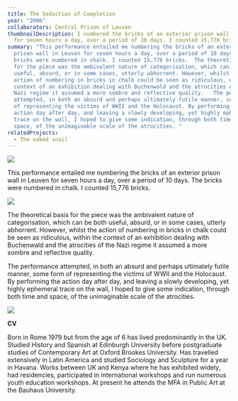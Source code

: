 ```yaml
---
title: The Seduction of Completion
year: "2006"
collaborators: Central Prison of Leuven
thumbnailDescription: I numbered the bricks of an exterior prison wall in Leuven
  for seven hours a day, over a period of 10 days. I counted 15,776 bricks.
summary: "This performance entailed me numbering the bricks of an exterior
  prison wall in Leuven for seven hours a day, over a period of 10 days. The
  bricks were numbered in chalk. I counted 15,776 bricks.  The theoretical basis
  for the piece was the ambivalent nature of categorisation, which can be both
  useful, absurd, or in some cases, utterly abhorrent. However, whilst the
  action of numbering in bricks in chalk could be seen as ridiculous, within the
  context of an exhibition dealing with Buchenwald and the atrocities of the
  Nazi regime it assumed a more sombre and reflective quality.   The performance
  attempted, in both an absurd and perhaps ultimately futile manner, some form
  of representing the victims of WWII and the Holocaust. By performing the
  action day after day, and leaving a slowly developing, yet highly ephemeral
  trace on the wall, I hoped to give some indication, through both time and
  space, of the unimaginable scale of the atrocities. "
relatedProjects:
  - The naked snail
---
```

![](/assets/the-seduction-of-completion_01_performance-documentation_2006_-c-hopkins-1.jpg)

This performance entailed me numbering the bricks of an exterior prison wall in Leuven for seven hours a day, over a period of 10 days. The bricks were numbered in chalk. I counted 15,776 bricks.

![](/assets/the-seduction-of-completion_01_performance-documentation_2006_-c-hopkins-3.jpg)

The theoretical basis for the piece was the ambivalent nature of categorisation, which can be both useful, absurd, or in some cases, utterly abhorrent. However, whilst the action of numbering in bricks in chalk could be seen as ridiculous, within the context of an exhibition dealing with Buchenwald and the atrocities of the Nazi regime it assumed a more sombre and reflective quality. 

The performance attempted, in both an absurd and perhaps ultimately futile manner, some form of representing the victims of WWII and the Holocaust. By performing the action day after day, and leaving a slowly developing, yet highly ephemeral trace on the wall, I hoped to give some indication, through both time and space, of the unimaginable scale of the atrocities. 

![](/assets/the-seduction-of-completion_01_performance-documentation_2006_-c-hopkins-5.jpg)

**CV** 

Born in Rome 1979 but from the age of 6 has lived predominantly in the UK. Studied History and Spanish at Edinburgh University before postgraduate studies of Contemporary Art at Oxford Brookes University. Has travelled extensively in Latin America and studied Sociology and Sculpture for a year in Havana. Works between UK and Kenya where he has exhibited widely, had residencies, participated in international workshops and run numerous youth education workshops. At present he attends the MFA in Public Art at the Bauhaus University.
